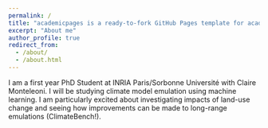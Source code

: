 ```yaml
---
permalink: /
title: "academicpages is a ready-to-fork GitHub Pages template for academic personal websites"
excerpt: "About me"
author_profile: true
redirect_from: 
  - /about/
  - /about.html
---
```

    
I am a first year PhD Student at INRIA Paris/Sorbonne Université with Claire Monteleoni. I will be studying climate model emulation using machine learning. I am particularly excited about investigating impacts of land-use change and seeing how improvements can be made to long-range emulations (ClimateBench!).

